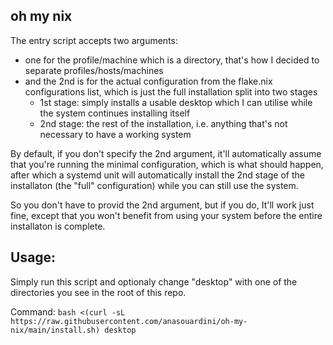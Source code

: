 ## oh my nix

The entry script accepts two arguments:
- one for the profile/machine which is a directory, that's how I decided to separate profiles/hosts/machines
- and the 2nd is for the actual configuration from the flake.nix configurations list, which is just the full installation split into two stages
  - 1st stage: simply installs a usable desktop which I can utilise while the system continues installing itself
  - 2nd stage: the rest of the installation, i.e. anything that's not necessary to have a working system

By default, if you don't specify the  2nd argument, it'll automatically assume that you're running the minimal configuration, which is what should happen, after which a systemd unit will automatically install the 2nd stage of the installaton (the "full" configuration) while you can still use the system.

So you don't have to provid the 2nd argument, but if you do, It'll work just fine, except that you won't benefit from using your system before the entire installaton is complete.

## Usage:
Simply run this script and optionaly change "desktop" with one of the directories you see in the root of this repo.

Command: `bash <(curl -sL https://raw.githubusercontent.com/anasouardini/oh-my-nix/main/install.sh) desktop`

